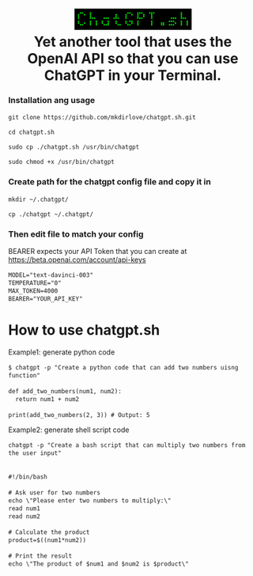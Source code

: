 <h1 align="center">
  <br>
  <a href="https://github.com/mkdirlove/chatgpt.sh"><img src="https://raw.githubusercontent.com/mkdirlove/chatgpt.sh/main/chatgpt.png" alt="chatgpt.sh"></a>
  <br>
  Yet another tool that uses the OpenAI API so that you can use ChatGPT in your Terminal.
  <br>
</h1>

### Installation ang usage

```
git clone https://github.com/mkdirlove/chatgpt.sh.git
```
```
cd chatgpt.sh
```
```
sudo cp ./chatgpt.sh /usr/bin/chatgpt
```
```
sudo chmod +x /usr/bin/chatgpt
```
### Create path for the chatgpt config file and copy it in

```
mkdir ~/.chatgpt/
```
```
cp ./chatgpt ~/.chatgpt/
```

### Then edit file to match your config

BEARER expects your API Token that you can create at https://beta.openai.com/account/api-keys

```
MODEL="text-davinci-003"
TEMPERATURE="0"
MAX_TOKEN=4000
BEARER="YOUR_API_KEY"
```

# How to use chatgpt.sh

Example1: generate python code
```
$ chatgpt -p "Create a python code that can add two numbers uisng function"

def add_two_numbers(num1, num2):
  return num1 + num2
  
print(add_two_numbers(2, 3)) # Output: 5
```

Example2: generate shell script code
```
chatgpt -p "Create a bash script that can multiply two numbers from the user input"


#!/bin/bash

# Ask user for two numbers
echo \"Please enter two numbers to multiply:\"
read num1
read num2

# Calculate the product
product=$((num1*num2))

# Print the result
echo \"The product of $num1 and $num2 is $product\"

```
